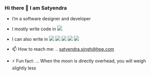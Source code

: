 ### Hi there 👋 I am Satyendra 
- I’m a software designer and developer 
- I mostly write code in <img  src="https://img.shields.io/badge/go-%2300ADD8.svg?&style=plastic&logo=go&logoColor=white"/> 
- I can also write in <img src="https://img.shields.io/badge/python%20-%2314354C.svg?&style=plastic&logo=python&logoColor=white"/> <img src="https://img.shields.io/badge/lua-%232C2D72.svg?&style=plastic&logo=lua&logoColor=white"/> <img src="https://img.shields.io/badge/c%20-%2300599C.svg?&style=plastic&logo=c&logoColor=white"/>  <img src="https://img.shields.io/badge/Java-ED8B00?plastic&logo=Java&logoColor=white"/>  <img src="https://img.shields.io/badge/Rust-ED8B00?plastic&logo=Rust&logoColor=white"/>
- 📫 How to reach me: .. satyendra.singh@hpe.com

- ⚡ Fun fact: ... When the moon is directly overhead, you will weigh slightly less



<!---
ssingh3339/ssingh3339 is a ✨ special ✨ repository because its `README.md` (this file) appears on your GitHub profile.
You can click the Preview link to take a look at your changes.
--->

